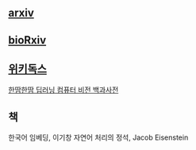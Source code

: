 ## [arxiv](https://arxiv.org/)
## [bioRxiv](https://www.biorxiv.org/)
## [위키독스](https://wikidocs.net/)
[한땀한땀 딥러닝 컴퓨터 비전 백과사전](https://wikidocs.net/149469)

## 책
한국어 임베딩, 이기창
자연어 처리의 정석, Jacob Eisenstein